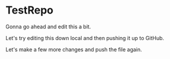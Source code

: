 # TestRepo
Gonna go ahead and edit this a bit.

Let's try editing this down local and then pushing it up to GitHub.

Let's make a few more changes and push the file again. 

